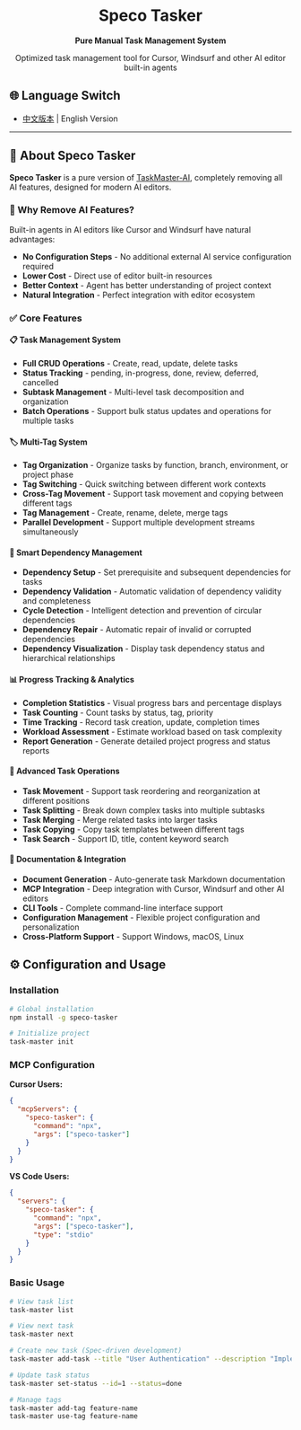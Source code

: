 <div align="center">
  <h1>Speco Tasker</h1>
  <p><strong>Pure Manual Task Management System</strong></p>
  <p>Optimized task management tool for Cursor, Windsurf and other AI editor built-in agents</p>
</div>

## 🌐 Language Switch

- [中文版本](README.md) | English Version

---

## 📖 About Speco Tasker

**Speco Tasker** is a pure version of [TaskMaster-AI](https://github.com/eyaltoledano/claude-task-master), completely removing all AI features, designed for modern AI editors.

### 🤔 Why Remove AI Features?

Built-in agents in AI editors like Cursor and Windsurf have natural advantages:

- **No Configuration Steps** - No additional external AI service configuration required
- **Lower Cost** - Direct use of editor built-in resources
- **Better Context** - Agent has better understanding of project context
- **Natural Integration** - Perfect integration with editor ecosystem

### ✅ Core Features

#### 📋 Task Management System
- **Full CRUD Operations** - Create, read, update, delete tasks
- **Status Tracking** - pending, in-progress, done, review, deferred, cancelled
- **Subtask Management** - Multi-level task decomposition and organization
- **Batch Operations** - Support bulk status updates and operations for multiple tasks

#### 🏷️ Multi-Tag System
- **Tag Organization** - Organize tasks by function, branch, environment, or project phase
- **Tag Switching** - Quick switching between different work contexts
- **Cross-Tag Movement** - Support task movement and copying between different tags
- **Tag Management** - Create, rename, delete, merge tags
- **Parallel Development** - Support multiple development streams simultaneously

#### 🔗 Smart Dependency Management
- **Dependency Setup** - Set prerequisite and subsequent dependencies for tasks
- **Dependency Validation** - Automatic validation of dependency validity and completeness
- **Cycle Detection** - Intelligent detection and prevention of circular dependencies
- **Dependency Repair** - Automatic repair of invalid or corrupted dependencies
- **Dependency Visualization** - Display task dependency status and hierarchical relationships

#### 📊 Progress Tracking & Analytics
- **Completion Statistics** - Visual progress bars and percentage displays
- **Task Counting** - Count tasks by status, tag, priority
- **Time Tracking** - Record task creation, update, completion times
- **Workload Assessment** - Estimate workload based on task complexity
- **Report Generation** - Generate detailed project progress and status reports

#### 🔄 Advanced Task Operations
- **Task Movement** - Support task reordering and reorganization at different positions
- **Task Splitting** - Break down complex tasks into multiple subtasks
- **Task Merging** - Merge related tasks into larger tasks
- **Task Copying** - Copy task templates between different tags
- **Task Search** - Support ID, title, content keyword search

#### 📝 Documentation & Integration
- **Document Generation** - Auto-generate task Markdown documentation
- **MCP Integration** - Deep integration with Cursor, Windsurf and other AI editors
- **CLI Tools** - Complete command-line interface support
- **Configuration Management** - Flexible project configuration and personalization
- **Cross-Platform Support** - Support Windows, macOS, Linux

## ⚙️ Configuration and Usage

### Installation

```bash
# Global installation
npm install -g speco-tasker

# Initialize project
task-master init
```

### MCP Configuration

**Cursor Users:**
```json
{
  "mcpServers": {
    "speco-tasker": {
      "command": "npx",
      "args": ["speco-tasker"]
    }
  }
}
```

**VS Code Users:**
```json
{
  "servers": {
    "speco-tasker": {
      "command": "npx",
      "args": ["speco-tasker"],
      "type": "stdio"
    }
  }
}
```

### Basic Usage

```bash
# View task list
task-master list

# View next task
task-master next

# Create new task (Spec-driven development)
task-master add-task --title "User Authentication" --description "Implement JWT user authentication" --details "Use JWT library for token generation and validation" --test-strategy "Unit tests for token generation, integration tests for auth flow" --spec-files "docs/auth-spec.md"

# Update task status
task-master set-status --id=1 --status=done

# Manage tags
task-master add-tag feature-name
task-master use-tag feature-name
```

